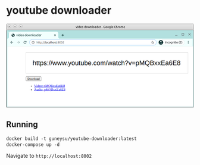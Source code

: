 # youtube downloader

![demo](./img/demo.png)


## Running

```shell
docker build -t guneysu/youtube-downloader:latest
docker-compose up -d
```

Navigate to `http://localhost:8002`


